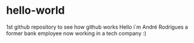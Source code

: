 # hello-world
1st github repository to see how github works
Hello i´m André Rodrigues a former bank employee now working in a tech company :)
